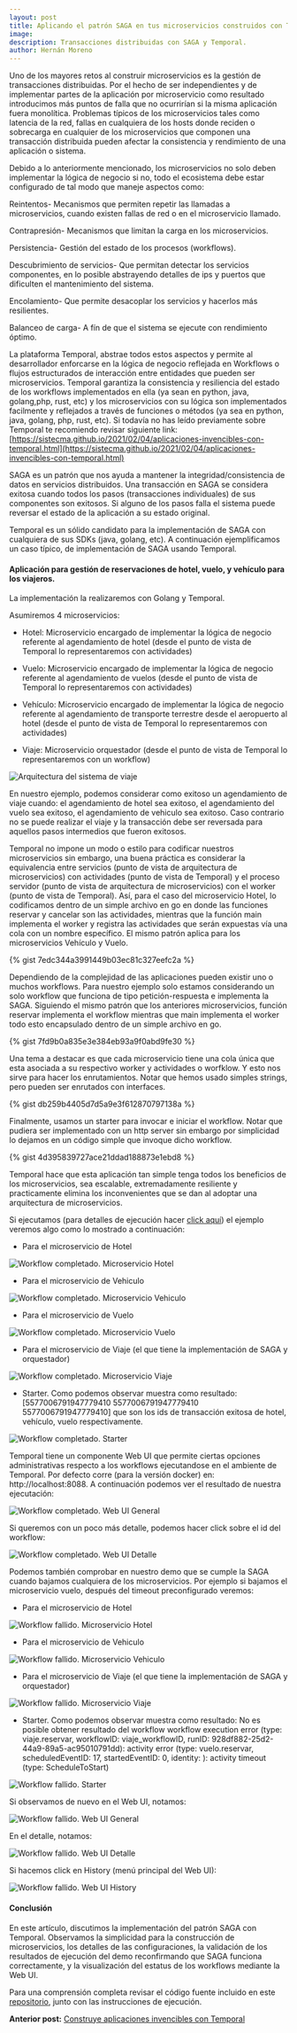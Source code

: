 ```yaml
---
layout: post
title: Aplicando el patrón SAGA en tus microservicios construidos con Temporal.
image: 
description: Transacciones distribuidas con SAGA y Temporal.
author: Hernán Moreno
---
```


Uno de los mayores retos al construir microservicios es la gestión de transacciones distribuidas. Por el hecho de ser independientes y de implementar partes de la aplicación por microservicio como resultado introducimos más puntos de falla que no ocurrirían si la misma aplicación fuera monolítica. Problemas típicos de los microservicios tales como latencia de la red, fallas en cualquiera de los hosts donde reciden o sobrecarga en cualquier de los microservicios que componen una transacción distribuida pueden afectar la consistencia y rendimiento de una aplicación o sistema.

Debido a lo anteriormente mencionado, los microservicios no solo deben implementar la lógica de negocio si no, todo el ecosistema debe estar configurado de tal modo que maneje aspectos como:

Reintentos- Mecanismos que permiten repetir las llamadas a microservicios, cuando existen fallas de red o en el microservicio llamado.

Contrapresión- Mecanismos que limitan la carga en los microservicios.

Persistencia- Gestión del estado de los procesos (workflows).

Descubrimiento de servicios- Que permitan detectar los servicios componentes, en lo posible abstrayendo detalles de ips y puertos que dificulten el mantenimiento del sistema.

Encolamiento- Que permite desacoplar los servicios y hacerlos más resilientes.

Balanceo de carga- A fín de que el sistema se ejecute con rendimiento óptimo.

La plataforma Temporal, abstrae todos estos aspectos y permite al desarrollador enforcarse en la lógica de negocio reflejada en Workflows o flujos estructurados de interacción entre entidades que pueden ser microservicios. Temporal garantiza la consistencia y resiliencia del estado de los workflows implementados en ella (ya sean en python, java, golang,php, rust, etc) y los microservicios con su lógica son implementados facilmente y reflejados a través de funciones o métodos (ya sea en python, java, golang, php, rust, etc). Si todavía no has leído previamente sobre Temporal te recomiendo revisar siguiente link: [https://sistecma.github.io/2021/02/04/aplicaciones-invencibles-con-temporal.html](https://sistecma.github.io/2021/02/04/aplicaciones-invencibles-con-temporal.html)

SAGA es un patrón que nos ayuda a mantener la integridad/consistencia de datos en servicios distribuidos. Una transacción en SAGA se considera exitosa cuando todos los pasos (transacciones individuales) de sus componentes son exitosos. Si alguno de los pasos falla el sistema puede reversar el estado de la aplicación a su estado original. 

Temporal es un sólido candidato para la implementación de SAGA con cualquiera de sus SDKs (java, golang, etc). A continuación ejemplificamos un caso típico, de implementación de SAGA usando Temporal.


#### Aplicación para gestión de reservaciones de hotel, vuelo, y vehículo para los viajeros.  

La implementación la realizaremos con Golang y Temporal. 

Asumiremos 4 microservicios: 

* Hotel: Microservicio encargado de implementar la lógica de negocio referente al agendamiento de hotel (desde el punto de vista de Temporal lo representaremos con actividades)

* Vuelo: Microservicio encargado de implementar la lógica de negocio referente al agendamiento de vuelos (desde el punto de vista de Temporal lo representaremos con actividades)

* Vehículo: Microservicio encargado de implementar la lógica de negocio referente al agendamiento de transporte terrestre desde el aeropuerto al hotel (desde el punto de vista de Temporal lo representaremos con actividades)

* Viaje: Microservicio orquestador (desde el punto de vista de Temporal lo representaremos con un workflow)

![Arquitectura del sistema de viaje](/assets/images/viaje.png)

En nuestro ejemplo, podemos considerar como exitoso un agendamiento de viaje cuando: el agendamiento de hotel sea exitoso, el agendamiento del vuelo sea exitoso, el agendamiento de vehiculo sea exitoso. Caso contrario no se puede realizar el viaje y la transacción debe ser reversada para aquellos pasos intermedios que fueron exitosos.  

Temporal no impone un modo o estilo para codificar nuestros microservicios sin embargo, una buena práctica es considerar la equivalencia entre servicios (punto de vista de arquitectura de microservicios) con actividades (punto de vista de Temporal) y el proceso servidor (punto de vista de arquitectura de microservicios) con el worker (punto de vista de Temporal). Así, para el caso del microservicio Hotel, lo codificamos dentro de un simple archivo en go en donde las funciones reservar y cancelar son las actividades, mientras que la función main implementa el worker y registra las actividades que serán expuestas vía una cola con un nombre específico. El mismo patrón aplica para los microservicios Vehículo y Vuelo.

{% gist 7edc344a3991449b03ec81c327eefc2a %}

Dependiendo de la complejidad de las aplicaciones pueden existir uno o muchos workflows. Para nuestro ejemplo solo estamos considerando un solo workflow que funciona de tipo petición-respuesta e implementa la SAGA. Siguiendo el mismo patrón que los anteriores microservicios, función reservar implementa el workflow mientras que main implementa el worker todo esto encapsulado dentro de un simple archivo en go.

{% gist 7fd9b0a835e3e384eb93a9f0abd9fe30 %}

Una tema a destacar es que cada microservicio tiene una cola única que esta asociada a su respectivo worker y actividades o worfklow. Y esto nos sirve para hacer los enrutamientos. Notar que hemos usado simples strings, pero pueden ser enrutados con interfaces.

{% gist db259b4405d7d5a9e3f612870797138a %}

Finalmente, usamos un starter para invocar e iniciar el workflow. Notar que pudiera ser implementado con un http server sin embargo por simplicidad lo dejamos en un código simple que invoque dicho workflow.

{% gist 4d395839727ace21ddad188873e1ebd8 %}

Temporal hace que esta aplicación tan simple tenga todos los beneficios de los microservicios, sea escalable, extremadamente resiliente y practicamente elimina los inconvenientes que se dan al adoptar una arquitectura de microservicios.

Si ejecutamos (para detalles de ejecución hacer [click aquí](https://github.com/sistecma/temporalio/blob/main/app/go/saga/README.md)) el ejemplo veremos algo como lo mostrado a continuación:

* Para el microservicio de Hotel

![Workflow completado. Microservicio Hotel](/assets/images/saga/ok/hotel.png)

* Para el microservicio de Vehiculo

![Workflow completado. Microservicio Vehiculo](/assets/images/saga/ok/vehiculo.png)

* Para el microservicio de Vuelo

![Workflow completado. Microservicio Vuelo](/assets/images/saga/ok/vuelo.png)

* Para el microservicio de Viaje (el que tiene la implementación de SAGA y orquestador)

![Workflow completado. Microservicio Viaje](/assets/images/saga/ok/viaje.png)

* Starter. Como podemos observar muestra como resultado: [5577006791947779410 5577006791947779410 5577006791947779410] que son los ids de transacción exitosa de hotel, vehículo, vuelo respectivamente.

![Workflow completado. Starter](/assets/images/saga/ok/starter.png)

Temporal tiene un componente Web UI que permite ciertas opciones administrativas respecto a los workflows ejecutandose en el ambiente de Temporal. Por defecto corre (para la versión docker) en: http://localhost:8088. A continuación podemos ver el resultado de nuestra ejecutación:

![Workflow completado. Web UI General](/assets/images/saga/ok/web-general.png)

Si queremos con un poco más detalle, podemos hacer click sobre el id del workflow:

![Workflow completado. Web UI Detalle](/assets/images/saga/ok/web-detalle.png)

Podemos también comprobar en nuestro demo que se cumple la SAGA cuando bajamos cualquiera de los microservicios. Por ejemplo si bajamos el microservicio vuelo, después del timeout preconfigurado veremos:

* Para el microservicio de Hotel

![Workflow fallido. Microservicio Hotel](/assets/images/saga/error/hotel.png)

* Para el microservicio de Vehiculo

![Workflow fallido. Microservicio Vehiculo](/assets/images/saga/error/vehiculo.png)

* Para el microservicio de Viaje (el que tiene la implementación de SAGA y orquestador)

![Workflow fallido. Microservicio Viaje](/assets/images/saga/error/viaje.png)

* Starter. Como podemos observar muestra como resultado: No es posible obtener resultado del workflow workflow execution error (type: viaje.reservar, workflowID: viaje_workflowID, runID: 928df882-25d2-44a9-89a5-ac95010791dd): activity error (type: vuelo.reservar, scheduledEventID: 17, startedEventID: 0, identity: ): activity timeout (type: ScheduleToStart)

![Workflow fallido. Starter](/assets/images/saga/error/starter.png)

Si observamos de nuevo en el Web UI, notamos:

![Workflow fallido. Web UI General](/assets/images/saga/error/web-general.png)

En el detalle, notamos:

![Workflow fallido. Web UI Detalle](/assets/images/saga/error/web-detalle.png)

Si hacemos click en History (menú principal del Web UI):

![Workflow fallido. Web UI History](/assets/images/saga/error/web-history.png)

#### Conclusión
En este artículo, discutimos la implementación del patrón SAGA con Temporal. Observamos la simplicidad para la construcción de microservicios, los detalles de las configuraciones, la validación de los resultados de ejecución del demo reconfirmando que SAGA funciona correctamente, y la visualización del estatus de los workflows mediante la Web UI.  

Para una comprensión completa revisar el código fuente incluido en este [repositorio](https://github.com/sistecma/temporalio/tree/main/app/go/saga), junto con las instrucciones de ejecución.       

**Anterior post:** [Construye aplicaciones invencibles con Temporal](https://sistecma.github.io/2021/02/04/aplicaciones-invencibles-con-temporal.html)

